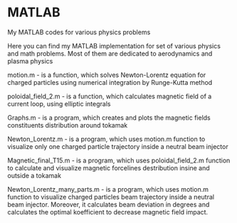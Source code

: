 # MATLAB
My MATLAB codes for various physics problems

Here you can find my MATLAB implementation for set of various physics and math problems. Most of them are dedicated to aerodynamics and plasma physics

motion.m - is a function, which solves Newton-Lorentz equation for charged particles using numerical integration by Runge-Kutta method

poloidal_field_2.m - is a function, which calculates magnetic field of a current loop, using elliptic integrals

Graphs.m - is a program, which creates and plots the magnetic fields constituents distribution around tokamak

Newton_Lorentz.m - is a program, which uses motion.m function to visualize only one charged particle trajectory inside a neutral beam injector

Magnetic_final_T15.m - is a program, which uses poloidal_field_2.m function to calculate and visualize magnetic forcelines destribution insine and outside a tokamak

Newton_Lorentz_many_parts.m - is a program, which uses motion.m function to visualize charged particles beam trajectory inside a neutral beam injector. Moreover, it calculates
beam deviation in degrees and calculates the optimal koefficient to decrease magnetic field impact.
